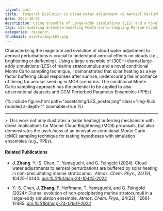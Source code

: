 ```yaml
---
layout: post
title:  Temporal Evolution in Cloud Water Adjustment to Aerosol Perturbations
date: 2024-10-01
description: Using ensemble of Large-eddy simulations (LES) and a novel conditional Monte Carle sampling method to examine the evolution in cloud water adjustment.
tags: LES-modeling Ensemble-modeling Monte-Carlo-sampling Marine-Cloud-Brightening
categories: research
thumbnail: assets/img/LES.png
---
```


Characterizing the magnitute and evolution of cloud water adjustment to aerosol perturbations is crucial to understand aerosol effects on clouds (i.e., brightening or darkening). Using a large ensemble of (300+) diurnal large-eddy simulations (LES) of marine stratocumulus and a novel conditional Monte Carlo sampling technique, I demonstrated that solar heating as a key factor buffering cloud responses after sunrise, underscoring the importance of timing for aerosol seeding in MCB scenarios. The conditional Monte Carlo sampling approach has the potential to be applied to also observational datasets and GCM Perturbed Parameter Ensembles (PPEs).

<div class="row mt-3">
    <div class="col-sm mt-3 mt-md-0">
        {% include figure.html path="assets/img/LES_poster.png" class="img-fluid rounded z-depth-1" zoomable=true %}
    </div>
</div>


<hr>
> This work not only illustrates a (solar heating) buferring mechanism with direct implications for Marine Cloud Brightening (MCB) proposals, but also demonstrates the usefulness of an innovative conditional Monte Carlo (cMC) sampling technique for testing hypotheses with simulation ensembles (e.g., PPEs).

#### Related Publications
- **J. Zhang**, Y.-S. Chen, T. Yamaguchi, and G. Feingold (2024): Cloud water adjustments to aerosol perturbations are buffered by solar heating in non-precipitating marine stratocumuli. _Atmos. Chem. Phys._, 24(18), 10425–10440. [*doi:10.5194/acp-24-10425-2024*](https://doi.org/10.5194/acp-24-10425-2024)

- Y.-S. Chen, **J. Zhang**, F. Hoffmann, T. Yamaguchi, and G. Feingold (2024): Diurnal evolution of non-precipitating marine stratocumuli in a large-eddy simulation ensemble. _Atmos. Chem. Phys._, 24(22), 12661–12685. [*doi:10.5194/acp-24-12661-2024*](https://doi.org/10.5194/acp-24-12661-2024)


